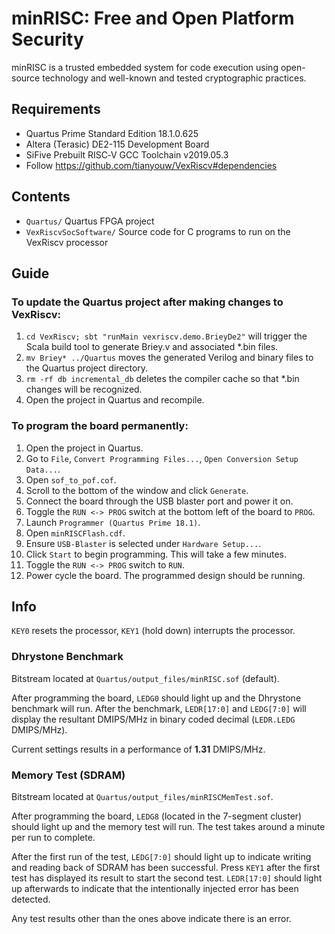 # minRISC: Free and Open Platform Security
minRISC is a trusted embedded system for code execution using open-source technology and well-known and tested cryptographic practices.

## Requirements
- Quartus Prime Standard Edition 18.1.0.625
- Altera (Terasic) DE2-115 Development Board
- SiFive Prebuilt RISC‑V GCC Toolchain v2019.05.3
- Follow https://github.com/tianyouw/VexRiscv#dependencies

## Contents
- `Quartus/` Quartus FPGA project
- `VexRiscvSocSoftware/` Source code for C programs to run on the VexRiscv processor

## Guide
### To update the Quartus project after making changes to VexRiscv:
 1. `cd VexRiscv; sbt "runMain vexriscv.demo.BrieyDe2"` will trigger the Scala build tool to generate Briey.v and associated *.bin files.
 2. `mv Briey* ../Quartus` moves the generated Verilog and binary files to the Quartus project directory.
 3. `rm -rf db incremental_db` deletes the compiler cache so that *.bin changes will be recognized.
 3. Open the project in Quartus and recompile.

### To program the board permanently:
 1. Open the project in Quartus.
 2. Go to `File`, `Convert Programming Files...`, `Open Conversion Setup Data...`.
 3. Open `sof_to_pof.cof`.
 4. Scroll to the bottom of the window and click `Generate`.
 5. Connect the board through the USB blaster port and power it on.
 6. Toggle the `RUN <-> PROG` switch at the bottom left of the board to `PROG`.
 7. Launch `Programmer (Quartus Prime 18.1)`.
 8. Open `minRISCFlash.cdf`.
 9. Ensure `USB-Blaster` is selected under `Hardware Setup...`.
 10. Click `Start` to begin programming. This will take a few minutes.
 11. Toggle the `RUN <-> PROG` switch to `RUN`.
 12. Power cycle the board. The programmed design should be running.

## Info
`KEY0` resets the processor, `KEY1` (hold down) interrupts the processor.

### Dhrystone Benchmark
Bitstream located at `Quartus/output_files/minRISC.sof` (default).

After programming the board, `LEDG0` should light up and the Dhrystone benchmark will run.
After the benchmark, `LEDR[17:0]` and `LEDG[7:0]` will display the resultant DMIPS/MHz in binary coded decimal (`LEDR.LEDG` DMIPS/MHz).

Current settings results in a performance of **1.31** DMIPS/MHz.

### Memory Test (SDRAM)
Bitstream located at `Quartus/output_files/minRISCMemTest.sof`.

After programming the board, `LEDG8` (located in the 7-segment cluster) should light up and the memory test will run. 
The test takes around a minute per run to complete.

After the first run of the test, `LEDG[7:0]` should light up to indicate writing and reading back of SDRAM has been successful.
Press `KEY1` after the first test has displayed its result to start the second test. `LEDR[17:0]` should light up afterwards to indicate that the intentionally injected error has been detected.

Any test results other than the ones above indicate there is an error.

